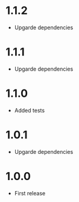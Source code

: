 1.1.2
===============================
- Upgarde dependencies

1.1.1
===============================
- Upgarde dependencies

1.1.0
===============================
- Added tests

1.0.1
===============================
- Upgarde dependencies

1.0.0
===============================
- First release
